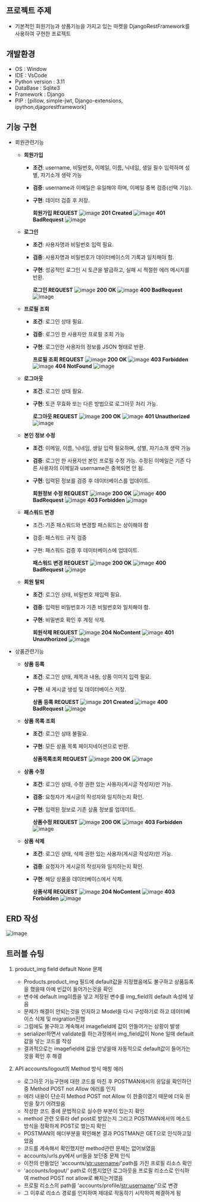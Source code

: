## **프로젝트 주제**
- 기본적인 회원기능과 상품기능을 가지고 있는 마켓을 DjangoRestFramework를 사용하여 구현한 프로젝트

## **개발환경**
- OS : Window
- IDE : VsCode
- Python version : 3.11
- DataBase : Sqlite3
- Framework : Django
- PIP : [pillow, simple-jwt, Django-extensions, ipython,djagorestframework]


## **기능 구현**
- 회원관련기능
    - **회원가입**
        - **조건**: username, 비밀번호, 이메일, 이름, 닉네임, 생일 필수 입력하며 성별, 자기소개 생략 가능
        - **검증**: username과 이메일은 유일해야 하며, 이메일 중복 검증(선택 기능).
        - **구현**: 데이터 검증 후 저장.

          **회원가입 REQUEST**
     ![image](https://github.com/user-attachments/assets/7dec0bc1-49cd-417c-b5a8-e9601bb7f289)
          **201 Created**
          ![image](https://github.com/user-attachments/assets/ff8037c1-9f8d-4502-bcb3-028b7ba7296a)
          **401 BadRequest**
          ![image](https://github.com/user-attachments/assets/234bd065-5b28-4aaa-a6c0-d59f8cd9009b)

    - **로그인**
        - **조건**: 사용자명과 비밀번호 입력 필요.
        - **검증**: 사용자명과 비밀번호가 데이터베이스의 기록과 일치해야 함.
        - **구현**: 성공적인 로그인 시 토큰을 발급하고, 실패 시 적절한 에러 메시지를 반환.
     
          **로그인 REQUEST**
          ![image](https://github.com/user-attachments/assets/f459d0b8-5492-4ffd-aa39-687582cf649e)
          **200 OK**
          ![image](https://github.com/user-attachments/assets/6620655f-3f3c-4359-918e-302d742c6890)
          **400 BadRequest**
          ![image](https://github.com/user-attachments/assets/29d76995-f733-4fb5-bb97-a7bfdb675492)


    - **프로필 조회**
        - **조건**: 로그인 상태 필요.
        - **검증**: 로그인 한 사용자만 프로필 조회 가능
        - **구현**: 로그인한 사용자의 정보를 JSON 형태로 반환.
     
          **프로필 조회 REQUEST**
          ![image](https://github.com/user-attachments/assets/4509a979-4241-4946-919e-165793859e2c)
          **200 OK**
          ![image](https://github.com/user-attachments/assets/ba12ea10-e35f-4ad9-ad4e-bd515530a8fc)
          **403 Forbidden**
          ![image](https://github.com/user-attachments/assets/bc4755ed-f06d-4921-b9db-90e91c32fea7)
          **404 NotFound**
          ![image](https://github.com/user-attachments/assets/5ee875d7-10ad-4fef-8079-9547bb5a1fe4)


    - **로그아웃**
        - **조건**: 로그인 상태 필요.
        - **구현**: 토큰 무효화 또는 다른 방법으로 로그아웃 처리 가능.
     
          **로그아웃 REQUEST**
          ![image](https://github.com/user-attachments/assets/7df37783-2aaf-4290-b3a7-06e6d52768fe)
          **200 OK**
          ![image](https://github.com/user-attachments/assets/fda7c90a-530f-4495-99ef-41fe66386b8f)
          **401 Unauthorized**
          ![image](https://github.com/user-attachments/assets/a260e441-903c-4559-978f-7616ce72f7e9)


    - **본인 정보 수정**
        - **조건**: 이메일, 이름, 닉네임, 생일 입력 필요하며, 성별, 자기소개 생략 가능
        - **검증**: 로그인 한 사용자만 본인 프로필 수정 가능. 수정된 이메일은 기존 다른 사용자의 이메일과 username은 중복되면 안 됨.
        - **구현**: 입력된 정보를 검증 후 데이터베이스를 업데이트.
     
          **회원정보 수정 REQUEST**
          ![image](https://github.com/user-attachments/assets/a71d356b-0a62-4d3d-8447-4d1b5f5362b6)
          **200 OK**
          ![image](https://github.com/user-attachments/assets/29745145-8a09-4e45-8504-0aa25ff167e7)
          **400 BadRequest**
          ![image](https://github.com/user-attachments/assets/1750a2d8-18a1-46d0-a8e5-186f075fa5bc)
          **403 Forbidden**
          ![image](https://github.com/user-attachments/assets/e4da468d-31b8-4635-a674-4fad81014474)

  
    - **패스워드 변경**
        - 조건: 기존 패스워드와 변경할 패스워드는 상이해야 함
        - 검증: 패스워드 규칙 검증
        - 구현: 패스워드 검증 후 데이터베이스에 업데이트.
     
          **패스워드 변경 REQUEST**
          ![image](https://github.com/user-attachments/assets/8210913d-5812-47ca-a41d-a34c994e77d0)
          **200 OK**
          ![image](https://github.com/user-attachments/assets/61ee4b4a-2195-4c08-be83-d990ddd6bd18)
          **400 BadRequest**
          ![image](https://github.com/user-attachments/assets/d00e5556-0df1-4ac4-8a2b-c37f6148aa67)


    - **회원 탈퇴**
        - **조건**: 로그인 상태, 비밀번호 재입력 필요.
        - **검증**: 입력된 비밀번호가 기존 비밀번호와 일치해야 함.
        - **구현**: 비밀번호 확인 후 계정 삭제.
     
          **회원삭제 REQUEST**
          ![image](https://github.com/user-attachments/assets/51ace9de-8704-4a1c-89ed-a846e25ab36b)
          **204 NoContent**
          ![image](https://github.com/user-attachments/assets/33793466-a1a4-44bc-848d-8904044803a6)
          **401 Unauthorized**
          ![image](https://github.com/user-attachments/assets/fbd9829c-cf3f-453e-8d7d-d6cd9d090af1)




- 상품관련기능
    - **상품 등록**
        - **조건**: 로그인 상태, 제목과 내용, 상품 이미지 입력 필요.
        - **구현**: 새 게시글 생성 및 데이터베이스 저장.
     
          **상품 등록 REQUEST**
          ![image](https://github.com/user-attachments/assets/a4da4e65-3ca8-42a4-8c54-0c6a5fbe6a87)
          **201 Created**
          ![image](https://github.com/user-attachments/assets/ccce37cb-ae74-4592-9e3a-c38930e14e7b)
          **400 BadRequest**
          ![image](https://github.com/user-attachments/assets/6a06a1ce-6f7b-4bd4-92b6-288a6b615710)

          
    - **상품 목록 조회**
        - **조건**: 로그인 상태 불필요.
        - **구현**: 모든 상품 목록 페이지네이션으로 반환.
     
          **상품목록조회 REQUEST**
          ![image](https://github.com/user-attachments/assets/44a5de4d-79bb-467d-8dc6-7f10b4146f8c)
          **200 OK**
          ![image](https://github.com/user-attachments/assets/7cbfea73-2efc-48d7-a529-726944d57a8a)
            
    - **상품 수정**
        - **조건**: 로그인 상태, 수정 권한 있는 사용자(게시글 작성자)만 가능.
        - **검증**: 요청자가 게시글의 작성자와 일치하는지 확인.
        - **구현**: 입력된 정보로 기존 상품 정보를 업데이트.
     
          **상품수정 REQUEST**
          ![image](https://github.com/user-attachments/assets/926a40dc-b64b-4e69-9aed-4d1cec09734e)
          **200 OK**
          ![image](https://github.com/user-attachments/assets/35b9dce8-2990-4f2e-9535-544038f616fb)
          **403 Forbidden**
          ![image](https://github.com/user-attachments/assets/7828b485-d22f-496d-a283-3c0306a9daf0)


    - **상품 삭제**
        - **조건**: 로그인 상태, 삭제 권한 있는 사용자(게시글 작성자)만 가능.
        - **검증**: 요청자가 게시글의 작성자와 일치하는지 확인.
        - **구현**: 해당 상품을 데이터베이스에서 삭제.
     
          **상품삭제 REQUEST**
          ![image](https://github.com/user-attachments/assets/f90daf6d-dd8c-4774-886e-cd1416fc235c)
          **204 NoContent**
          ![image](https://github.com/user-attachments/assets/f7291b73-bcdd-47f3-9623-a8e32953ed73)
          **403 Forbidden**
          ![image](https://github.com/user-attachments/assets/52f02aaf-386f-4fdd-808a-5f07db84fbe9)

         
## **ERD 작성**
![image](https://github.com/user-attachments/assets/751c25f5-a0f9-48b5-9b15-c25bc462a65e)

## **트러블 슈팅**
1. product_img field default None 문제
   - Products.product_img 필드에 default값을 지정했음에도 불구하고 상품등록을 했을때 아예 빈값이 들어가는것을 확인
   - 변수에 default img이름을 넣고 저장된 변수를 img_field의 default 속성에 넣음
   - 문제가 해결이 안되는것을 인지하고 Model을 다시 구성하기로 하고 데이터베이스 삭제 및 migration진행
   - 그럼에도 불구하고 계속해서 imagefield에 값이 안들어가는 상황이 발생
   - serializer하면서 validate를 하는과정에서 img_field값이 None 일때 default값을 넣는 코드를 작성
   - 결과적으로는 imagefield에 값을 안넣을때 자동적으로 default값이 들어가는것을 확인 후 해결

2. API accounts/logout의 Method 방식 매칭 에러
   - 로그아웃 기능구현에 대한 코드를 마친 후 POSTMAN에서의 응답을 확인하던 중 Method POST not Allow 에러를 인지
   - 에러 내용이 단순히 Method POST not Allow 이 한줄이였기 때문에 더욱 원인을 찾기 어려웠음
   - 작성한 코드 중에 문법적으로 실수한 부분이 있는지 확인
   - method 관련 오류라 def post로 받았는지 그리고 POSTMAN에서의 메소드 방식을 정확하게 POST로 했는지 확인
   - POSTMAN의 헤더부분을 확인해본 결과 POSTMAN은 GET으로 인식하고있었음
   - 코드를 계속해서 확인했지만 method관련 문제는 없어보였음
   - accounts/urls.py에서 url들을 보던중 문제 인식
   - 이전의 만들었던 'accounts/<str:username>/'path를 가진 프로필 리소스 확인
   - 'accounts/logout/' path로 이름지었던 로그아웃을 프로필 리소스로 인식하여 method POST not allow로 빠지는거였음
   - 프로필 리소스의 path를 'accounts/profile/<str:username>/'으로 변경
   - 그 이후로 리소스 경로를 인지하여 제대로 작동하기 시작하여 해결하게 됨
